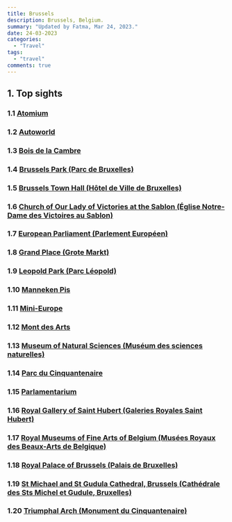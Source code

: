 ```yaml
---
title: Brussels
description: Brussels, Belgium.
summary: "Updated by Fatma, Mar 24, 2023."
date: 24-03-2023
categories:
  - "Travel"
tags:
  - "travel"
comments: true
---
```

## 1. Top sights

### 1.1 [Atomium](https://g.page/atomium-brussels?share)

### 1.2 [Autoworld](https://goo.gl/maps/gxKchJXcvW4yeqaW7)

### 1.3 [Bois de la Cambre](https://goo.gl/maps/ZNR31nZw1ufqaydt7)

### 1.4 [Brussels Park (Parc de Bruxelles)](https://goo.gl/maps/Y74t7cYvwZAgbJQ56)

### 1.5 [Brussels Town Hall (Hôtel de Ville de Bruxelles)](https://goo.gl/maps/26g7EBda8ScR5WP89)

### 1.6 [Church of Our Lady of Victories at the Sablon (Église Notre-Dame des Victoires au Sablon)](https://goo.gl/maps/ZHSAxyk5gAzeDup17)

### 1.7 [European Parliament (Parlement Européen)](https://goo.gl/maps/NX7igSrZKYtQGnbA7)

### 1.8 [Grand Place (Grote Markt)](https://goo.gl/maps/oh74qqRsvMcRxwwZ9)

### 1.9 [Leopold Park (Parc Léopold)](https://goo.gl/maps/2YuRY35ZG5m5qfW98)

### 1.10 [Manneken Pis](https://goo.gl/maps/2YKg9b4DjFT92M2f9)

### 1.11 [Mini-Europe](https://g.page/MiniEuropeOfficial?share)

### 1.12 [Mont des Arts](https://goo.gl/maps/snGZCwFiD8BVFAe98)

### 1.13 [Museum of Natural Sciences (Muséum des sciences naturelles)](https://goo.gl/maps/MhtoyipHzLVwSJcJ7)

### 1.14 [Parc du Cinquantenaire](https://goo.gl/maps/jkqLipJvtmuSSGUn8)

### 1.15 [Parlamentarium](https://goo.gl/maps/5D3LDVwUNKijB1Xa8)

### 1.16 [Royal Gallery of Saint Hubert (Galeries Royales Saint Hubert)](https://goo.gl/maps/2skXwkt6a9Q6HVYm7)

### 1.17 [Royal Museums of Fine Arts of Belgium (Musées Royaux des Beaux-Arts de Belgique)](https://goo.gl/maps/58wTx2KqXsa2iQu57)

### 1.18 [Royal Palace of Brussels (Palais de Bruxelles)](https://goo.gl/maps/5u9kv6KTXvMCAqkL9)

### 1.19 [St Michael and St Gudula Cathedral, Brussels (Cathédrale des Sts Michel et Gudule, Bruxelles)](https://goo.gl/maps/tv8utc2SRcwXBp4t6)

### 1.20 [Triumphal Arch (Monument du Cinquantenaire)](https://goo.gl/maps/jEDbsfn4mkqXBx659)
